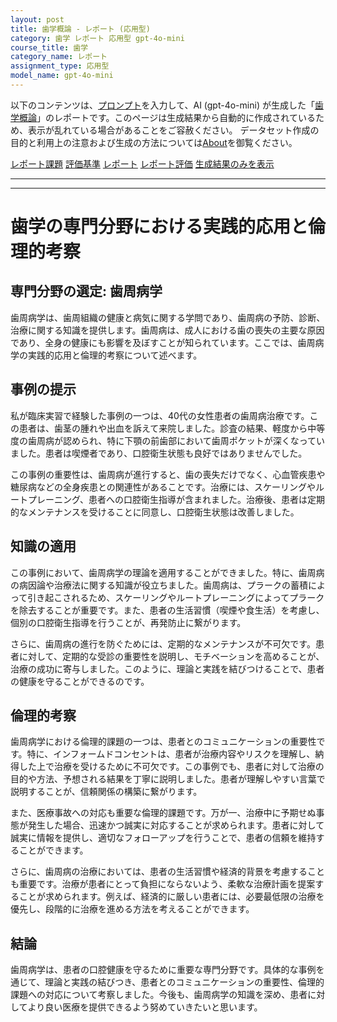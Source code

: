 ```yaml
---
layout: post
title: 歯学概論 - レポート (応用型)
category: 歯学 レポート 応用型 gpt-4o-mini
course_title: 歯学
category_name: レポート
assignment_type: 応用型
model_name: gpt-4o-mini
---
```


以下のコンテンツは、[プロンプト](https://github.com/takedatoshiyuki/synthetic_assignments/tree/main/generated/歯学/gpt-4o-mini/prompt_レポート-応用型.md)を入力して、AI (gpt-4o-mini) が生成した「[歯学概論](/contents/歯学/)」のレポートです。このページは生成結果から自動的に作成されているため、表示が乱れている場合があることをご容赦ください。
データセット作成の目的と利用上の注意および生成の方法については[About](/About)を御覧ください。

[レポート課題](../レポート課題-応用型)
[評価基準](../評価基準-応用型)
[レポート](../レポート-応用型)
[レポート評価](../レポート評価-応用型)
[生成結果のみを表示](https://github.com/takedatoshiyuki/synthetic_assignments/tree/main/generated/歯学/gpt-4o-mini/レポート-応用型.md)
  

***
***
  
# 歯学の専門分野における実践的応用と倫理的考察
## 専門分野の選定: 歯周病学

歯周病学は、歯周組織の健康と病気に関する学問であり、歯周病の予防、診断、治療に関する知識を提供します。歯周病は、成人における歯の喪失の主要な原因であり、全身の健康にも影響を及ぼすことが知られています。ここでは、歯周病学の実践的応用と倫理的考察について述べます。

## 事例の提示

私が臨床実習で経験した事例の一つは、40代の女性患者の歯周病治療です。この患者は、歯茎の腫れや出血を訴えて来院しました。診査の結果、軽度から中等度の歯周病が認められ、特に下顎の前歯部において歯周ポケットが深くなっていました。患者は喫煙者であり、口腔衛生状態も良好ではありませんでした。

この事例の重要性は、歯周病が進行すると、歯の喪失だけでなく、心血管疾患や糖尿病などの全身疾患との関連性があることです。治療には、スケーリングやルートプレーニング、患者への口腔衛生指導が含まれました。治療後、患者は定期的なメンテナンスを受けることに同意し、口腔衛生状態は改善しました。

## 知識の適用

この事例において、歯周病学の理論を適用することができました。特に、歯周病の病因論や治療法に関する知識が役立ちました。歯周病は、プラークの蓄積によって引き起こされるため、スケーリングやルートプレーニングによってプラークを除去することが重要です。また、患者の生活習慣（喫煙や食生活）を考慮し、個別の口腔衛生指導を行うことが、再発防止に繋がります。

さらに、歯周病の進行を防ぐためには、定期的なメンテナンスが不可欠です。患者に対して、定期的な受診の重要性を説明し、モチベーションを高めることが、治療の成功に寄与しました。このように、理論と実践を結びつけることで、患者の健康を守ることができるのです。

## 倫理的考察

歯周病学における倫理的課題の一つは、患者とのコミュニケーションの重要性です。特に、インフォームドコンセントは、患者が治療内容やリスクを理解し、納得した上で治療を受けるために不可欠です。この事例でも、患者に対して治療の目的や方法、予想される結果を丁寧に説明しました。患者が理解しやすい言葉で説明することが、信頼関係の構築に繋がります。

また、医療事故への対応も重要な倫理的課題です。万が一、治療中に予期せぬ事態が発生した場合、迅速かつ誠実に対応することが求められます。患者に対して誠実に情報を提供し、適切なフォローアップを行うことで、患者の信頼を維持することができます。

さらに、歯周病の治療においては、患者の生活習慣や経済的背景を考慮することも重要です。治療が患者にとって負担にならないよう、柔軟な治療計画を提案することが求められます。例えば、経済的に厳しい患者には、必要最低限の治療を優先し、段階的に治療を進める方法を考えることができます。

## 結論

歯周病学は、患者の口腔健康を守るために重要な専門分野です。具体的な事例を通じて、理論と実践の結びつき、患者とのコミュニケーションの重要性、倫理的課題への対応について考察しました。今後も、歯周病学の知識を深め、患者に対してより良い医療を提供できるよう努めていきたいと思います。

